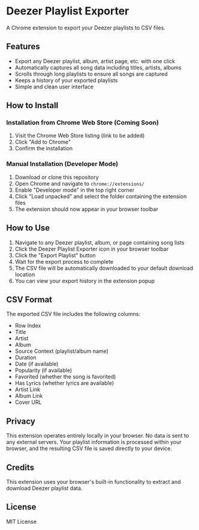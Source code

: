 # Deezer Playlist Exporter

A Chrome extension to export your Deezer playlists to CSV files.

## Features

- Export any Deezer playlist, album, artist page, etc. with one click
- Automatically captures all song data including titles, artists, albums
- Scrolls through long playlists to ensure all songs are captured
- Keeps a history of your exported playlists
- Simple and clean user interface

## How to Install

### Installation from Chrome Web Store (Coming Soon)

1. Visit the Chrome Web Store listing (link to be added)
2. Click "Add to Chrome"
3. Confirm the installation

### Manual Installation (Developer Mode)

1. Download or clone this repository
2. Open Chrome and navigate to `chrome://extensions/`
3. Enable "Developer mode" in the top right corner
4. Click "Load unpacked" and select the folder containing the extension files
5. The extension should now appear in your browser toolbar

## How to Use

1. Navigate to any Deezer playlist, album, or page containing song lists
2. Click the Deezer Playlist Exporter icon in your browser toolbar
3. Click the "Export Playlist" button
4. Wait for the export process to complete
5. The CSV file will be automatically downloaded to your default download location
6. You can view your export history in the extension popup

## CSV Format

The exported CSV file includes the following columns:

- Row Index
- Title
- Artist
- Album
- Source Context (playlist/album name)
- Duration
- Date (if available)
- Popularity (if available)
- Favorited (whether the song is favorited)
- Has Lyrics (whether lyrics are available)
- Artist Link
- Album Link
- Cover URL

## Privacy

This extension operates entirely locally in your browser. No data is sent to any external servers. Your playlist information is processed within your browser, and the resulting CSV file is saved directly to your device.

## Credits

This extension uses your browser's built-in functionality to extract and download Deezer playlist data.

## License

MIT License 